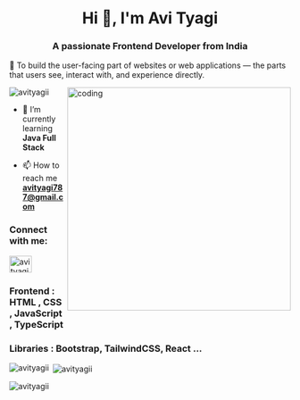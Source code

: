 <h1 align="center">Hi 👋, I'm Avi Tyagi</h1>
<h3 align="center">A passionate Frontend Developer from India</h3>
<p>🎯 To build the user-facing part of websites or web applications — the parts that users see, interact with, and experience directly.
</p>
<img align="right" alt="coding" width="400" scr="https://miro.medium.com/v2/resize:fit:1400/1*VMmvImch6VU5pc2VktY1uw.gif"/>

<p align="left"> <img src="https://komarev.com/ghpvc/?username=avityagii&label=Profile%20views&color=0e75b6&style=flat" alt="avityagii" /> </p>

- 🌱 I’m currently learning **Java Full Stack**

- 📫 How to reach me **avityagi787@gmail.com**

<h3 align="left">Connect with me:</h3>
<p align="left">
<a href="https://linkedin.com/in/avi tyagi" target="blank"><img align="center" src="https://raw.githubusercontent.com/rahuldkjain/github-profile-readme-generator/master/src/images/icons/Social/linked-in-alt.svg" alt="avi tyagi" height="30" width="40" /></a>
</p>

<h3 align="left">Frontend : HTML , CSS , JavaScript , TypeScript</h3>
<h3 align="left"> Libraries : Bootstrap, TailwindCSS, React ...</h3>
<p><img align="left" src="https://github-readme-stats.vercel.app/api/top-langs?username=avityagii&show_icons=true&locale=en&layout=compact" alt="avityagii" /></p>

<p>&nbsp;<img align="center" src="https://github-readme-stats.vercel.app/api?username=avityagii&show_icons=true&locale=en" alt="avityagii" /></p>

<p><img align="center" src="https://github-readme-streak-stats.herokuapp.com/?user=avityagii&" alt="avityagii" /></p>

